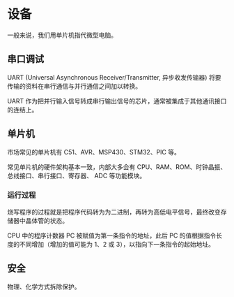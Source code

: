 # 设备

一般来说，我们用单片机指代微型电脑。

## 串口调试

UART (Universal Asynchronous Receiver/Transmitter, 异步收发传输器) 将要传输的资料在串行通信与并行通信之间加以转换。

UART 作为把并行输入信号转成串行输出信号的芯片，通常被集成于其他通讯接口的连结上。

## 单片机

市场常见的单片机有 C51、AVR、MSP430、STM32、PIC 等。

常见单片机的硬件架构基本一致，内部大多会有 CPU、RAM、ROM、时钟晶振、总线接口、串行接口、寄存器、 ADC 等功能模块。

### 运行过程

烧写程序的过程就是把程序代码转为为二进制，再转为高低电平信号，最终改变存储器中晶体管的状态。

CPU 中的程序计数器 PC 被赋值为第一条指令的地址，此后 PC 的值根据指令长度的不同增加（增加的值可能为 1、2 或 3），以指向下一条指令的起始地址。

## 安全

物理、化学方式拆除保护。